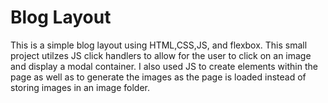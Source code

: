 # Blog Layout
This is a simple blog layout using HTML,CSS,JS, and flexbox. This small project utilzes JS click handlers to allow for the user to click on an image and display a modal container. I also used JS to create elements within the page as well as to generate the images as the page is loaded instead of storing images in an image folder.
